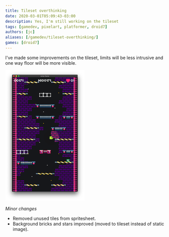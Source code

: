 ```yaml
---
title: Tileset overthinking
date: 2020-03-01T05:09:43-03:00
description: Yes, I'm still working on the tileset
tags: [gamedev, pixelart, platformer, droid7]
authors: [jc]
aliases: [/gamedev/tileset-overthinking/]
games: [droid7]
---
```


I've made some improvements on the tileset, limits will be less intrusive and one way floor will be more visible.

![Game screenshot](screenshot.png)

_Minor changes_

-   Removed unused tiles from spritesheet.
-   Background bricks and stars improved (moved to tileset instead of static image).

